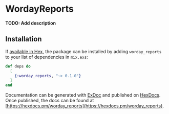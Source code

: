 # WordayReports

**TODO: Add description**

## Installation

If [available in Hex](https://hex.pm/docs/publish), the package can be installed
by adding `worday_reports` to your list of dependencies in `mix.exs`:

```elixir
def deps do
  [
    {:worday_reports, "~> 0.1.0"}
  ]
end
```

Documentation can be generated with [ExDoc](https://github.com/elixir-lang/ex_doc)
and published on [HexDocs](https://hexdocs.pm). Once published, the docs can
be found at [https://hexdocs.pm/worday_reports](https://hexdocs.pm/worday_reports).

